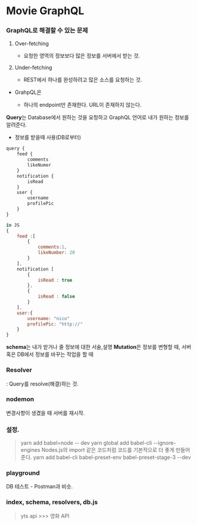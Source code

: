 # Movie GraphQL

### GraphQL로 해결할 수 있는 문제

1. Over-fetching

    - 요청한 영역의 정보보다 많은 정보를 서버에서 받는 것.

2. Under-fetching

    - REST에서 하나를 완성하려고 많은 소스를 요청하는 것.

-   GrahpQL은

    -   하나의 endpoint만 존재한다. URL이 존재하지 않는다.

**Query**는 Database에서 원하는 것을 요청하고 GraphQL 언어로 내가 원하는 정보를 알려준다.

-   정보를 받을때 사용(DB로부터)

```javascript
query {
    feed {
        comments
        likeNumer
    }
    notification {
        isRead
    }
    user {
        username
        profilePic
    }
}

in JS
{
    feed :[
        {
            comments:1,
            likeNumber: 20
        }
    ],
    notification [
        {
            isRead : true
        },
        {
            isRead : false
        }
    ],
    user:{
        username: "nico"
        profilePic: "http://"
    }
}
```

**schema**는 내가 받거나 줄 정보에 대한 서술,설명
**Mutation**은 정보를 변형할 때, 서버 혹은 DB에서 정보를 바꾸는 작업을 할 때

### Resolver

: Query를 resolve(해결)하는 것.

### nodemon

변경사항이 생겼을 때 서버를 재시작.

### 설정.

> yarn add babel=node -- dev
> yarn global add babel-cli --ignore-engines
> Nodes.js의 import 같은 코드처럼 코드를 기본적으로 더 좋게 만들어준다.
> yarn add babel-cli babel-preset-env babel-preset-stage-3 --dev

### playground

DB 테스트 - Postman과 비슷.

### index, schema, resolvers, db.js

> yts api >>> 영화 API
